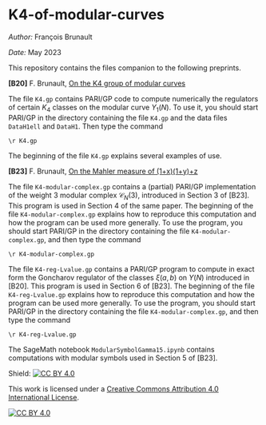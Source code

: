# K4-of-modular-curves

*Author:* François Brunault

*Date:* May 2023

This repository contains the files companion to the following preprints.

**\[B20\]** F. Brunault, [On the K4 group of modular curves](https://arxiv.org/abs/2009.07614)

The file `K4.gp` contains PARI/GP code to compute numerically the regulators of certain $K_4$ classes on the modular curve $Y_1(N)$. To use it, you should start PARI/GP in the directory containing the file `K4.gp` and the data files `DataH1ell` and `DataH1`. Then type the command

```
\r K4.gp
```

The beginning of the file `K4.gp` explains several examples of use.

**\[B23\]** F. Brunault, [On the Mahler measure of (1+x)(1+y)+z](https://arxiv.org/abs/2305.02992)

The file `K4-modular-complex.gp` contains a (partial) PARI/GP implementation of the weight $3$ modular complex $\mathcal{C}_N(3)$, introduced in Section 3 of \[B23\]. This program is used in Section 4 of the same paper. The beginning of the file `K4-modular-complex.gp` explains how to reproduce this computation and how the program can be used more generally. To use the program, you should start PARI/GP in the directory containing the file `K4-modular-complex.gp`, and then type the command

```
\r K4-modular-complex.gp
```

The file `K4-reg-Lvalue.gp` contains a PARI/GP program to compute in exact form the Goncharov regulator of the classes $\xi(a,b)$ on $Y(N)$ introduced in \[B20\]. This program is used in Section 6 of \[B23\]. The beginning of the file `K4-reg-Lvalue.gp` explains how to reproduce this computation and how the program can be used more generally. To use the program, you should start PARI/GP in the directory containing the file `K4-modular-complex.gp`, and then type the command

```
\r K4-reg-Lvalue.gp
```

The SageMath notebook `ModularSymbolGamma15.ipynb` contains computations with modular symbols used in Section 5 of \[B23\].



Shield: [![CC BY 4.0][cc-by-shield]][cc-by]

This work is licensed under a
[Creative Commons Attribution 4.0 International License][cc-by].

[![CC BY 4.0][cc-by-image]][cc-by]

[cc-by]: http://creativecommons.org/licenses/by/4.0/
[cc-by-image]: https://i.creativecommons.org/l/by/4.0/88x31.png
[cc-by-shield]: https://img.shields.io/badge/License-CC%20BY%204.0-lightgrey.svg
